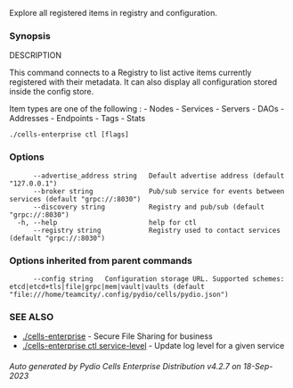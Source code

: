 Explore all registered items in registry and configuration.

### Synopsis


DESCRIPTION

  This command connects to a Registry to list active items currently registered with their metadata. It can also display
  all configuration stored inside the config store.

  Item types are one of the following : 
	- Nodes
	- Services
	- Servers
	- DAOs
	- Addresses
	- Endpoints
	- Tags
	- Stats


```
./cells-enterprise ctl [flags]
```

### Options

```
      --advertise_address string   Default advertise address (default "127.0.0.1")
      --broker string              Pub/sub service for events between services (default "grpc://:8030")
      --discovery string           Registry and pub/sub (default "grpc://:8030")
  -h, --help                       help for ctl
      --registry string            Registry used to contact services (default "grpc://:8030")
```

### Options inherited from parent commands

```
      --config string   Configuration storage URL. Supported schemes: etcd|etcd+tls|file|grpc|mem|vault|vaults (default "file:///home/teamcity/.config/pydio/cells/pydio.json")
```

### SEE ALSO

* [./cells-enterprise](./cells-enterprise)	 - Secure File Sharing for business
* [./cells-enterprise ctl service-level](./cells-enterprise-ctl-service-level)	 - Update log level for a given service

###### Auto generated by Pydio Cells Enterprise Distribution v4.2.7 on 18-Sep-2023
